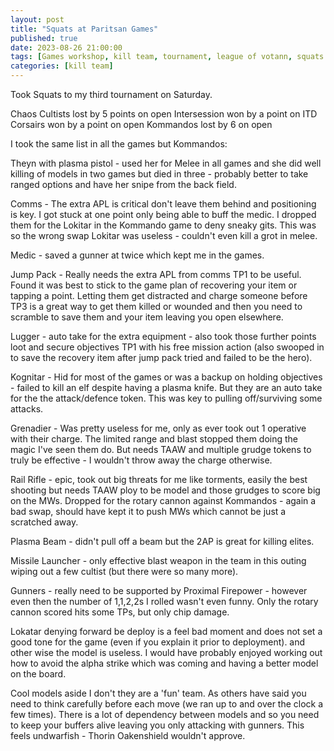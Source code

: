 ```yaml
---
layout: post
title: "Squats at Paritsan Games"
published: true
date: 2023-08-26 21:00:00
tags: [Games workshop, kill team, tournament, league of votann, squats ]
categories: [kill team]
---
```


Took Squats to my third tournament on Saturday. 

Chaos Cultists lost by 5 points on open
Intersession won by a point on ITD
Corsairs won by a point on open
 Kommandos lost by 6 on open

I took the same list in all the games but Kommandos:

Theyn with plasma pistol - used her for Melee in all games and she did well killing of models in two games but died in three - probably better to take ranged options and have her snipe from the back field.

Comms - The extra APL is critical don't leave them behind and positioning is key. I got stuck at one point only being able to buff the medic. I dropped them for the Lokitar in the Kommando game to deny sneaky gits. This was so the wrong swap Lokitar was useless - couldn't even kill a grot in melee. 

Medic - saved a gunner at twice which kept me in the games. 

Jump Pack - Really needs the extra APL from comms TP1 to be useful.  Found it was best to stick to the game plan of recovering your item or tapping a point. Letting them get distracted and charge someone before TP3 is a great way to get them killed or wounded and then you need to scramble to save them and your item leaving you open elsewhere.  

Lugger - auto take for the extra equipment - also took those further points loot and secure objectives TP1 with his free mission action (also swooped in to save the recovery item after jump pack tried and failed to be the hero).

Kognitar - Hid for most of the games or was a backup on holding objectives - failed to kill an elf despite having a plasma knife. But they are an auto take for the the attack/defence token. This was key to pulling off/surviving some attacks. 

Grenadier - Was pretty useless for me, only as ever took out 1 operative with their charge. The limited range and blast stopped them doing the magic I've seen them do. But needs TAAW and multiple grudge tokens to truly be effective - I wouldn't throw away the charge otherwise.

Rail Rifle - epic, took out big threats for me like torments, easily the best shooting but needs TAAW ploy to be model and those grudges to score big on the MWs. Dropped for the rotary cannon against Kommandos -  again a bad swap, should have kept it to push MWs which cannot be just a scratched away. 

Plasma Beam - didn't pull off a beam but the 2AP is great for killing elites. 

Missile Launcher - only effective blast weapon in the team in this outing wiping out a few cultist (but there were so many more).

Gunners - really need to be supported by Proximal Firepower - however even then the number of 1,1,2,2s I rolled wasn't even funny. Only the rotary cannon scored hits some TPs, but only chip damage. 

Lokatar denying forward be deploy is a feel bad moment and does not set a good tone for the game (even if you explain it prior to deployment). and other wise the model is useless. I would have probably enjoyed working out how to avoid the alpha strike which was coming and having a better model on the board. 

Cool models aside I don't they are a 'fun' team. As others have said you need to think carefully before each move (we ran up to and over the clock a few times). There is a lot of dependency between models and so you need to keep your buffers alive leaving you  only attacking with gunners. This feels undwarfish - Thorin Oakenshield wouldn't approve.
